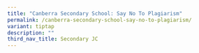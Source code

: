 ```yaml
---
title: "Canberra Secondary School: Say No To Plagiarism"
permalink: /canberra-secondary-school-say-no-to-plagiarism/
variant: tiptap
description: ""
third_nav_title: Secondary JC
---
```

<p></p>
